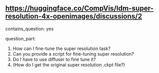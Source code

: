 ## https://huggingface.co/CompVis/ldm-super-resolution-4x-openimages/discussions/2

contains_question: yes

question_part: 
1. How can I fine-tune the super resolution task?
2. Can you provide a script for fine-tuning super resolution?
3. Do I have to use diffuser to fine tune it?
4. (How do I get the original super resolution .ckpt file?)